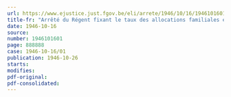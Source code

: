 ```yaml
---
url: https://www.ejustice.just.fgov.be/eli/arrete/1946/10/16/1946101601/justel
title-fr: "Arrêté du Régent fixant le taux des allocations familiales et des allocations de naissance dues aux bénéficiaires des allocations militaires et des indemnités de milice"
date: 1946-10-16
source:
number: 1946101601
page: 888888
case: 1946-10-16/01
publication: 1946-10-26
starts:
modifies:
pdf-original:
pdf-consolidated:
---
```


